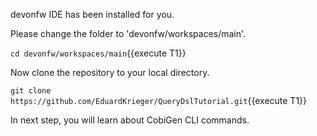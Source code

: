 devonfw IDE has been installed for you.



Please change the folder to &#39;devonfw/workspaces/main&#39;.

`cd devonfw/workspaces/main`{{execute T1}}



Now clone the repository to your local directory.

`git clone https://github.com/EduardKrieger/QueryDslTutorial.git`{{execute T1}}

In next step, you will learn about CobiGen CLI commands.

